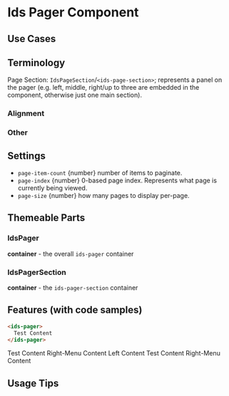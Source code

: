 # Ids Pager Component

## Use Cases

## Terminology
Page Section: `IdsPageSection`/`<ids-page-section>`; represents a panel on the pager (e.g. left, middle, right/up to three are embedded in the component, otherwise just one main section).

### Alignment

### Other

## Settings

- `page-item-count` {number} number of items to paginate.
- `page-index` {number} 0-based page index. Represents what page is currently being viewed.
- `page-size` {number} how many pages to display per-page.

## Themeable Parts

### IdsPager
**container** - the overall `ids-pager` container

### IdsPagerSection
**container** - the `ids-pager-section` container

## Features (with code samples)

```html
<ids-pager>
  Test Content
</ids-pager>
```

<ids-pager>
  <ids-pager-section>Test Content</ids-pager-section>
  <ids-pager-section>Right-Menu Content</ids-pager-section>
</ids-pager>

<ids-pager>
  <ids-pager-section>Left Content</ids-pager-section>
  <ids-pager-section>Test Content</ids-pager-section>
  <ids-pager-section>Right-Menu Content</ids-pager-section>
</ids-pager>

## Usage Tips
